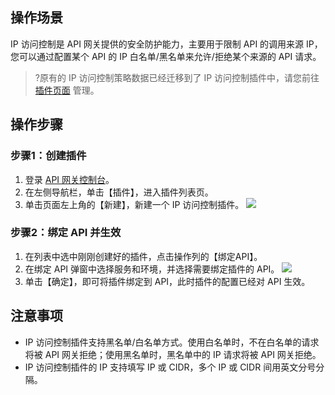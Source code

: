 ## 操作场景

IP 访问控制是 API 网关提供的安全防护能力，主要用于限制 API 的调用来源 IP，您可以通过配置某个 API 的 IP 白名单/黑名单来允许/拒绝某个来源的 API 请求。

>?原有的 IP 访问控制策略数据已经迁移到了 IP 访问控制插件中，请您前往 [插件页面](https://console.cloud.tencent.com/apigateway/plugin) 管理。

## 操作步骤

### 步骤1：创建插件

1. 登录 [API 网关控制台](https://console.cloud.tencent.com/apigateway)。
2. 在左侧导航栏，单击【插件】，进入插件列表页。
3. 单击页面左上角的【新建】，新建一个 IP 访问控制插件。
	  ![](https://main.qcloudimg.com/raw/f235b18119f3c55a41f95d4bbebe42f5.png)

### 步骤2：绑定 API 并生效

1. 在列表中选中刚刚创建好的插件，点击操作列的【绑定API】。
2. 在绑定 API 弹窗中选择服务和环境，并选择需要绑定插件的 API。
	 ![](https://main.qcloudimg.com/raw/d7fd3c3539d6f623f45ebfdf0674d97e.png)
3. 单击【确定】，即可将插件绑定到 API，此时插件的配置已经对 API 生效。

## 注意事项

- IP 访问控制插件支持黑名单/白名单方式。使用白名单时，不在白名单的请求将被 API 网关拒绝；使用黑名单时，黑名单中的 IP 请求将被 API 网关拒绝。
- IP 访问控制插件的 IP 支持填写 IP 或 CIDR，多个 IP 或 CIDR 间用英文分号分隔。
